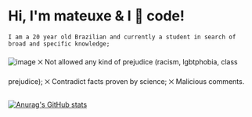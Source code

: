 # Hi, I'm mateuxe & I &#x1F90D; code!
    I am a 20 year old Brazilian and currently a student in search of broad and specific knowledge;
![image]({https://github-readme-streak-stats.herokuapp.com/?user={mateuxe}})
           ྾ Not allowed any kind of prejudice (racism, lgbtphobia, class prejudice);
           ྾ Contradict facts proven by science;
           ྾ Malicious comments.
        
 [![Anurag's GitHub stats](https://github-readme-stats.vercel.app/api?username=mateuxe)](https://github.com/anuraghazra/github-readme-stats)

